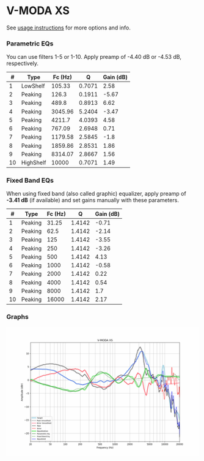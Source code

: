 # V-MODA XS
See [usage instructions](https://github.com/jaakkopasanen/AutoEq#usage) for more options and info.

### Parametric EQs
You can use filters 1-5 or 1-10. Apply preamp of -4.40 dB or -4.53 dB, respectively.

|   # | Type      |   Fc (Hz) |      Q |   Gain (dB) |
|-----|-----------|-----------|--------|-------------|
|   1 | LowShelf  |    105.33 | 0.7071 |        2.58 |
|   2 | Peaking   |    126.3  | 0.1911 |       -5.67 |
|   3 | Peaking   |    489.8  | 0.8913 |        6.62 |
|   4 | Peaking   |   3045.96 | 5.2404 |       -3.47 |
|   5 | Peaking   |   4211.7  | 4.0393 |        4.58 |
|   6 | Peaking   |    767.09 | 2.6948 |        0.71 |
|   7 | Peaking   |   1179.58 | 2.5845 |       -1.8  |
|   8 | Peaking   |   1859.86 | 2.8531 |        1.86 |
|   9 | Peaking   |   8314.07 | 2.8667 |        1.56 |
|  10 | HighShelf |  10000    | 0.7071 |        1.49 |

### Fixed Band EQs
When using fixed band (also called graphic) equalizer, apply preamp of **-3.41 dB** (if available) and set gains manually with these parameters.

|   # | Type    |   Fc (Hz) |      Q |   Gain (dB) |
|-----|---------|-----------|--------|-------------|
|   1 | Peaking |     31.25 | 1.4142 |       -0.71 |
|   2 | Peaking |     62.5  | 1.4142 |       -2.14 |
|   3 | Peaking |    125    | 1.4142 |       -3.55 |
|   4 | Peaking |    250    | 1.4142 |       -3.26 |
|   5 | Peaking |    500    | 1.4142 |        4.13 |
|   6 | Peaking |   1000    | 1.4142 |       -0.58 |
|   7 | Peaking |   2000    | 1.4142 |        0.22 |
|   8 | Peaking |   4000    | 1.4142 |        0.54 |
|   9 | Peaking |   8000    | 1.4142 |        1.7  |
|  10 | Peaking |  16000    | 1.4142 |        2.17 |

### Graphs
![](./V-MODA%20XS.png)
